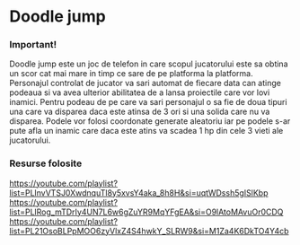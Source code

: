 # Doodle jump

### Important!
Doodle jump este un joc de telefon in care scopul jucatorului este sa obtina un scor cat mai mare in timp ce sare de pe platforma la platforma.
Personajul controlat de jucator va sari automat de fiecare data can atinge podeaua si va avea ulterior abilitatea de a lansa proiectile care vor lovi inamici.
Pentru podeau de pe care va sari personajul o sa fie de doua tipuri una care va disparea daca este atinsa de 3 ori si una solida care nu va disparea. Podele vor folosi coordonate generate aleatoriu iar pe podele s-ar pute afla un inamic care daca este atins va scadea 1 hp din cele 3 vieti ale jucatorului.

### Resurse folosite
https://youtube.com/playlist?list=PLlnvVTSJ0XwdnquTl8y5xvsY4aka_8h8H&si=uqtWDssh5gISlKbp
https://youtube.com/playlist?list=PLlRog_mTDrIy4UN7L6w6gZuYR9MqYFgEA&si=O9lAtoMAvuOr0CDQ
https://youtube.com/playlist?list=PL21OsoBLPpMOO6zyVlxZ4S4hwkY_SLRW9&si=M1Za4K6DkTO4Y4cb
